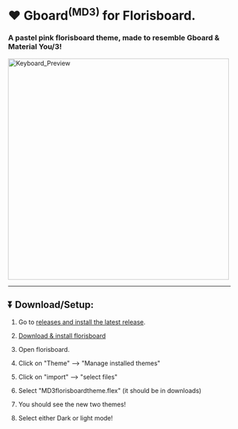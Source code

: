 # ♥️ Gboard<sup>(MD3)</sup> for Florisboard.
<h3> A pastel pink florisboard theme, made to resemble Gboard  &amp; Material You/3!</h3>
<img src="https://github.com/TeaEndsAcronyms/Gboard-for-Florisboard-theme/assets/123305689/bdaa2800-47ca-48c0-abfa-5466b70b7642" alt="Keyboard_Preview" border="0" width="500"></a>

---

## ⏬ Download/Setup:

1. Go to [releases and install the latest release](https://github.com/TeaEndsAcronyms/Pink-MD3-Florisboard-Theme/releases).


2. [Download & install florisboard](https://apt.izzysoft.de/fdroid/index/apk/dev.patrickgold.florisboard.beta)

4. Open florisboard.

5. Click on "Theme" --> "Manage installed themes"

6. Click on "import" --> "select files"

7. Select "MD3florisboardtheme.flex" (it should be in downloads)

8. You should see the new two themes!

9. Select either Dark or light mode!
